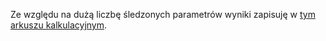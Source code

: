 Ze względu na dużą liczbę śledzonych parametrów wyniki zapisuję w [tym arkuszu
kalkulacyjnym](https://docs.google.com/spreadsheets/d/1aKzPybyZ_rkO5PvSuf1BpetLQMuR-4EUkcdXgS6nt7I/edit#gid=573677020).

